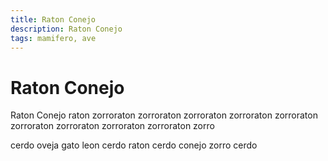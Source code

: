 ```yaml
---
title: Raton Conejo
description: Raton Conejo
tags: mamifero, ave
---
```


# Raton Conejo

Raton Conejo raton zorroraton zorroraton zorroraton zorroraton zorroraton zorroraton zorroraton zorroraton zorroraton zorro

cerdo oveja gato leon cerdo raton cerdo conejo zorro cerdo